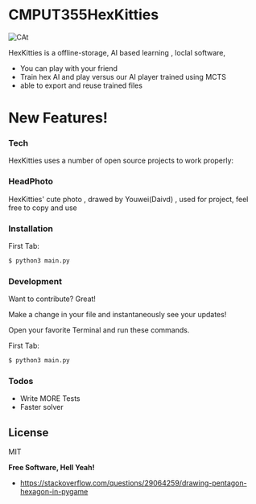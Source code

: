 # CMPUT355HexKitties


![CAt](https://user-images.githubusercontent.com/45375571/100148606-34a38c80-2e5a-11eb-9a43-e095d77f1dd6.png)


HexKitties is a offline-storage, AI based learning , loclal  software, 

  - You can play with your friend
  - Train hex AI and play versus our AI player trained using MCTS
  - able to export and reuse trained files 

# New Features!

### Tech

HexKitties uses a number of open source projects to work properly:

### HeadPhoto
HexKitties' cute photo , drawed by Youwei(Daivd) , used for project, feel free to copy and use

### Installation

First Tab:
```sh
$ python3 main.py
```



### Development

Want to contribute? Great!


Make a change in your file and instantaneously see your updates!

Open your favorite Terminal and run these commands.

First Tab:
```sh
$ python3 main.py
```





### Todos

 - Write MORE Tests
 - Faster solver

License
----

MIT


**Free Software, Hell Yeah!**

* https://stackoverflow.com/questions/29064259/drawing-pentagon-hexagon-in-pygame

[//]: # (These are reference links used in the body of this note and get stripped out when the markdown processor does its job. There is no need to format nicely because it shouldn't be seen. Thanks SO - http://stackoverflow.com/questions/4823468/store-comments-in-markdown-syntax)

	
  
   [dill]: <https://dillinger.io/>
   
